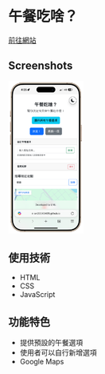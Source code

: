 # 午餐吃啥？

[前往網站](https://ian20040409.github.io/Lunch-Navigator-web-2025/)

## Screenshots
<img src="https://raw.githubusercontent.com/ian20040409/Lunch-Navigator-web-2025/refs/heads/main/readme_pic/1.PNG" width="30%">



## 使用技術

- HTML  
- CSS  
- JavaScript  

## 功能特色

- 提供預設的午餐選項  
- 使用者可以自行新增選項
- Google Maps 
